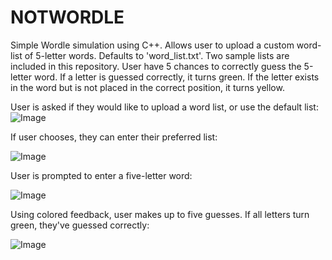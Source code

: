 # NOTWORDLE

Simple Wordle simulation using C++. Allows user to upload a custom word-list of 5-letter words. Defaults to 'word_list.txt'. Two sample lists are included in this repository. User have 5 chances to correctly guess the 5-letter word. If a letter is guessed correctly, it turns green. If the letter exists in the word but is not placed in the correct position, it turns yellow. 

User is asked if they would like to upload a word list, or use the default list:
![Image](https://github.com/user-attachments/assets/3c903d9e-dfde-47dd-8e93-427269eb39d1)

If user chooses, they can enter their preferred list:

![Image](https://github.com/user-attachments/assets/c5cdfebb-fa5b-45e0-973f-7c1fd2e1abac)

User is prompted to enter a five-letter word:

![Image](https://github.com/user-attachments/assets/011e62d5-fc55-4fc1-8c28-99a5968c2ed8)

Using colored feedback, user makes up to five guesses. If all letters turn green, they've guessed correctly:

![Image](https://github.com/user-attachments/assets/50b37bdd-da88-47e4-aa6d-28d5181e4766)

